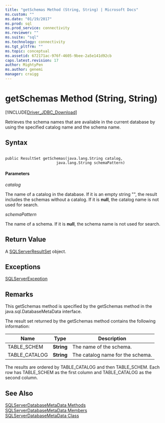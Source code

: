 ```yaml
---
title: "getSchemas Method (String, String) | Microsoft Docs"
ms.custom: ""
ms.date: "01/19/2017"
ms.prod: sql
ms.prod_service: connectivity
ms.reviewer: ""
ms.suite: "sql"
ms.technology: connectivity
ms.tgt_pltfrm: ""
ms.topic: conceptual
ms.assetid: 672171ac-976f-4605-9bee-2a5e141d92cb
caps.latest.revision: 17
author: MightyPen
ms.author: genemi
manager: craigg
---
```

# getSchemas Method (String, String)
[!INCLUDE[Driver_JDBC_Download](../../../includes/driver_jdbc_download.md)]

  Retrieves the schema names that are available in the current database by using the specified catalog name and the schema name.  
  
## Syntax  
  
```  
  
public ResultSet getSchemas(java.lang.String catalog,  
                       java.lang.String schemaPattern)  
```  
  
#### Parameters  
 *catalog*  
  
 The name of a catalog in the database. If it is an empty string "", the result includes the schemas without a catalog. If it is **null**, the catalog name is not used for search.  
  
 *schemaPattern*  
  
 The name of a schema. If it is **null**, the schema name is not used for search.  
  
## Return Value  
 A [SQLServerResultSet](../../../connect/jdbc/reference/sqlserverresultset-class.md) object.  
  
## Exceptions  
 [SQLServerException](../../../connect/jdbc/reference/sqlserverexception-class.md)  
  
## Remarks  
 This getSchemas method is specified by the getSchemas method in the java.sql.DatabaseMetaData interface.  
  
 The result set returned by the getSchemas method contains the following information:  
  
|Name|Type|Description|  
|----------|----------|-----------------|  
|TABLE_SCHEM|**String**|The name of the schema.|  
|TABLE_CATALOG|**String**|The catalog name for the schema.|  
  
 The results are ordered by TABLE_CATALOG and then TABLE_SCHEM. Each row has TABLE_SCHEM as the first column and TABLE_CATALOG as the second column.  
  
## See Also  
 [SQLServerDatabaseMetaData Methods](../../../connect/jdbc/reference/sqlserverdatabasemetadata-methods.md)   
 [SQLServerDatabaseMetaData Members](../../../connect/jdbc/reference/sqlserverdatabasemetadata-members.md)   
 [SQLServerDatabaseMetaData Class](../../../connect/jdbc/reference/sqlserverdatabasemetadata-class.md)  
  
  
